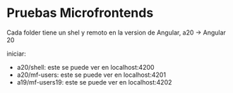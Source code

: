 # Pruebas Microfrontends

Cada folder tiene un shel y remoto en la version de Angular, a20 -> Angular 20

iniciar:

- a20/shell: este se puede ver en localhost:4200
- a20/mf-users: este se puede ver en localhost:4201
- a19/mf-users19: este se puede ver en localhost:4202
